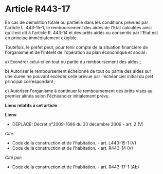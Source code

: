 # Article R443-17

En cas de démolition totale ou partielle dans les conditions prévues par l'article L. 443-15-1, le remboursement des aides de
l'Etat calculées ainsi qu'il est dit à l'article R. 443-14 et des prêts aidés ou consentis par l'Etat est en principe
immédiatement exigible. 

Toutefois, le préfet peut, pour tenir compte de la situation financière de l'organisme et de l'intérêt de l'opération au plan
économique et social : 

a) Exonérer celui-ci en tout ou partie du remboursement des aides ; 

b) Autoriser le remboursement échelonné de tout ou partie des aides sur une durée ne pouvant excéder celle prévue par
l'échéancier initial du prêt principal correspondant ; 

c) Autoriser l'organisme à continuer le remboursement des prêts visés au premier alinéa selon l'échéancier initialement
prévu.

**Liens relatifs à cet article**

**Liens**:

  - DEPLACE: Décret n°2009-1686 du 30 décembre 2009 - art. 2 (V)

_Cite_:

  - Code de la construction et de l'habitation. - art. L443-15-1 (V)
  - Code de la construction et de l'habitation. - art. R443-14 (V)

_Cité par_:

  - Code de la construction et de l'habitation. - art. R443-17-1 (Ab)
